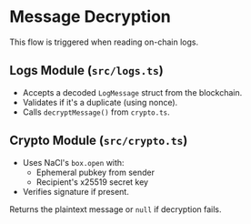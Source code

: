 # Message Decryption

This flow is triggered when reading on-chain logs.

## Logs Module (`src/logs.ts`)
- Accepts a decoded `LogMessage` struct from the blockchain.
- Validates if it's a duplicate (using nonce).
- Calls `decryptMessage()` from `crypto.ts`.

## Crypto Module (`src/crypto.ts`)
- Uses NaCl's `box.open` with:
  - Ephemeral pubkey from sender
  - Recipient's x25519 secret key
- Verifies signature if present.

Returns the plaintext message or `null` if decryption fails.
